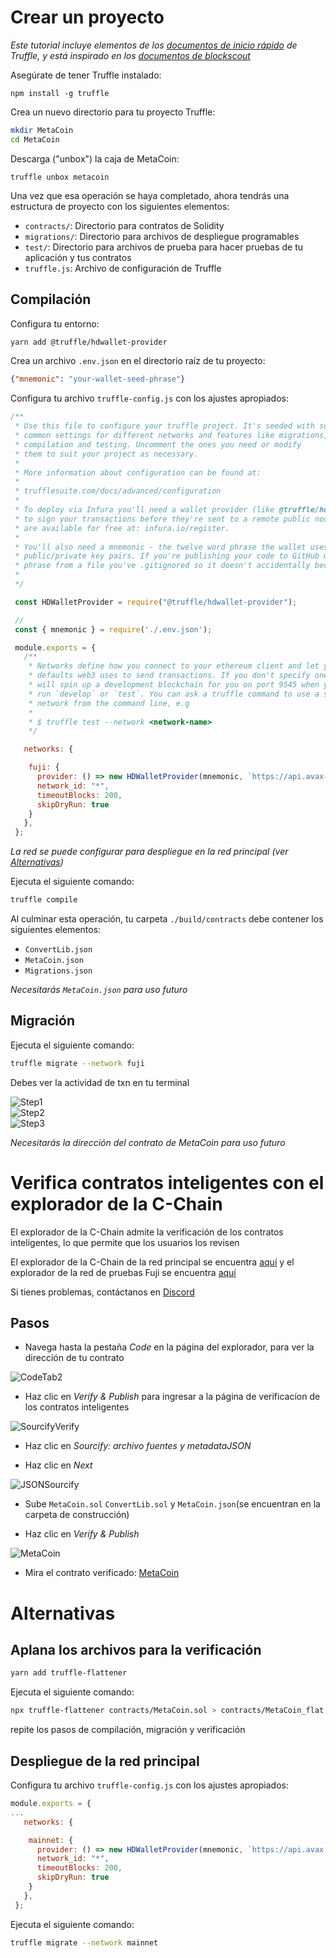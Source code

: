 # Crear un proyecto

_Este tutorial incluye elementos de los [documentos de inicio rápido](https://www.trufflesuite.com/docs/truffle/quickstart) de Truffle, y está inspirado en los [documentos de blockscout](https://docs.blockscout.com/for-users/smart-contract-interaction/verifying-a-smart-contract/contracts-verification-via-sourcify)_

Asegúrate de tener Truffle instalado:
```
npm install -g truffle
```

Crea un nuevo directorio para tu proyecto Truffle:

```zsh
mkdir MetaCoin
cd MetaCoin
```

Descarga ("unbox") la caja de MetaCoin:
```
truffle unbox metacoin
```


Una vez que esa operación se haya completado, ahora tendrás una estructura de proyecto con los siguientes elementos:

* ``contracts/``: Directorio para contratos de Solidity
* ``migrations/``: Directorio para archivos de despliegue programables
* ``test/``: Directorio para archivos de prueba para hacer pruebas de tu aplicación y tus contratos
* ``truffle.js``: Archivo de configuración de Truffle

## Compilación
Configura tu entorno:

```zsh
yarn add @truffle/hdwallet-provider
```


Crea un archivo ``.env.json`` en el directorio raíz de tu proyecto:

```json
{"mnemonic": "your-wallet-seed-phrase"}
```

Configura tu archivo ``truffle-config.js`` con los ajustes apropiados:


```js
/**
 * Use this file to configure your truffle project. It's seeded with some
 * common settings for different networks and features like migrations,
 * compilation and testing. Uncomment the ones you need or modify
 * them to suit your project as necessary.
 *
 * More information about configuration can be found at:
 *
 * trufflesuite.com/docs/advanced/configuration
 *
 * To deploy via Infura you'll need a wallet provider (like @truffle/hdwallet-provider)
 * to sign your transactions before they're sent to a remote public node. Infura accounts
 * are available for free at: infura.io/register.
 *
 * You'll also need a mnemonic - the twelve word phrase the wallet uses to generate
 * public/private key pairs. If you're publishing your code to GitHub make sure you load this
 * phrase from a file you've .gitignored so it doesn't accidentally become public.
 *
 */

 const HDWalletProvider = require("@truffle/hdwallet-provider");

 //
 const { mnemonic } = require('./.env.json');

 module.exports = {
   /**
    * Networks define how you connect to your ethereum client and let you set the
    * defaults web3 uses to send transactions. If you don't specify one truffle
    * will spin up a development blockchain for you on port 9545 when you
    * run `develop` or `test`. You can ask a truffle command to use a specific
    * network from the command line, e.g
    *
    * $ truffle test --network <network-name>
    */

   networks: {

    fuji: {
      provider: () => new HDWalletProvider(mnemonic, `https://api.avax-test.network/ext/bc/C/rpc`),
      network_id: "*",
      timeoutBlocks: 200,
      skipDryRun: true
    }
   },
 };
```
_La red se puede configurar para despliegue en la red principal (ver [Alternativas](verify-smart-contracts-with-sourcify-truffle.md#alternatives))_

Ejecuta el siguiente comando:

```zsh
truffle compile
```


Al culminar esta operación, tu carpeta ``./build/contracts`` debe contener los siguientes elementos:


* ``ConvertLib.json``
* ``MetaCoin.json``
* ``Migrations.json``

_Necesitarás ``MetaCoin.json`` para uso futuro_

## Migración

Ejecuta el siguiente comando:
```zsh
truffle migrate --network fuji
```

Debes ver la actividad de txn en tu terminal

![Step1](https://user-images.githubusercontent.com/73849597/128948790-654fc0dc-25d5-4713-9058-dfc4101a8366.png)
<br>
 ![Step2](https://user-images.githubusercontent.com/73849597/128949004-c63d366f-3c0e-42e0-92f5-cb86da62bcba.png)
<br>
 ![Step3](https://user-images.githubusercontent.com/73849597/128948793-3cb1beda-00c3-47e2-ab43-7b4712b1cf1d.png)


_Necesitarás la dirección del contrato de MetaCoin para uso futuro_


# Verifica contratos inteligentes con el explorador de la C-Chain

El explorador de la C-Chain admite la verificación de los contratos inteligentes, lo que permite que los usuarios los revisen

El explorador de la C-Chain de la red principal se encuentra [aquí](https://cchain.explorer.avax.network/) y el explorador de la red de pruebas Fuji se encuentra [aquí](https://cchain.explorer.avax-test.network/)

Si tienes problemas, contáctanos en [Discord](https://chat.avalabs.org)

## Pasos
* Navega hasta la pestaña _Code_ en la página del explorador, para ver la dirección de tu contrato

![CodeTab2](https://user-images.githubusercontent.com/73849597/128950386-35d89fe5-c61f-41b0-badf-87a487bf422c.png)


* Haz clic en _Verify & Publish_ para ingresar a la página de verificacíon de los contratos inteligentes

![SourcifyVerify](https://user-images.githubusercontent.com/73849597/128950515-cc74c92f-6da3-485f-bb7f-a033eb59bd2e.png)


* Haz clic en _Sourcify: archivo fuentes y metadataJSON_

* Haz clic en _Next_

![JSONSourcify](https://user-images.githubusercontent.com/73849597/128950634-55bdd46e-885b-437e-84d2-534bd1801df0.png)

* Sube ``MetaCoin.sol`` ``ConvertLib.sol`` y ``MetaCoin.json``\(se encuentran en la carpeta de construcción\)

* Haz clic en _Verify & Publish_



![MetaCoin](https://user-images.githubusercontent.com/73849597/128950810-b1b5c280-267b-47ce-9922-edd36a157cd6.png)

* Mira el contrato verificado: [MetaCoin](https://cchain.explorer.avax-test.network/address/0xf1201EA651Ed5F968920c8bC62Fd76ea4CBfd9C2/contracts)


# Alternativas

## Aplana los archivos para la verificación
```zsh
yarn add truffle-flattener
```

Ejecuta el siguiente comando:

```zsh
npx truffle-flattener contracts/MetaCoin.sol > contracts/MetaCoin_flat.sol
```

repite los pasos de compilación, migración y verificación

## Despliegue de la red principal

Configura tu archivo ``truffle-config.js`` con los ajustes apropiados:

```js
module.exports = {
...
   networks: {

    mainnet: {
      provider: () => new HDWalletProvider(mnemonic, `https://api.avax.network/ext/bc/C/rpc`),
      network_id: "*",
      timeoutBlocks: 200,
      skipDryRun: true
    }
   },
 };
```
Ejecuta el siguiente comando:
```zsh
truffle migrate --network mainnet
```

